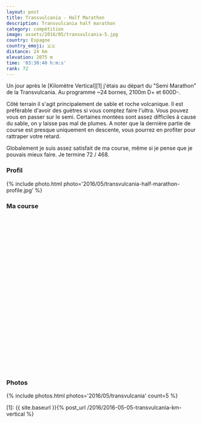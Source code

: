 ```yaml
---
layout: post
title: Transvulcania - Half Marathon
description: Transvulcania half marathon
category: compétition
image: assets/2016/05/transvulcania-5.jpg
country: Espagne
country_emoji: 🇪🇸
distance: 24 km
elevation: 2075 m
time: '03:30:40 h:m:s'
rank: 72
---
```


Un jour après le [Kilomètre Vertical][1] j'étais au départ du "Semi Marathon"
de la Transvulcania. Au programme ~24 bornes, 2100m D+ et 600D-.

Côté terrain il s'agit principalement de sable et roche volcanique. Il est
préférable d'avoir des guètres si vous comptez faire l'ultra. Vous pouvez vous
en passer sur le semi. Certaines montées sont assez difficiles à cause du sable,
on y laisse pas mal de plumes. A noter que la dernière partie de course est
presque uniquement en descente, vous pourrez en profiter pour rattraper votre
retard.

Globalement je suis assez satisfait de ma course, même si je pense que je
pouvais mieux faire. Je termine 72 / 468.

### Profil

{% include photo.html photo='2016/05/transvulcania-half-marathon-profile.jpg' %}

### Ma course

<iframe
  height='405'
  width='100%'
  frameborder='0'
  allowtransparency='true'
  scrolling='no'
  data-src='https://www.strava.com/activities/568110091/embed/4a5600e157bc5570ad0322d9b3503dc5aa679424'
  onload='lzld(this)'>
</iframe>

### Photos

{% include photos.html photos='2016/05/transvulcania' count=5 %}

[1]: {{ site.baseurl }}{% post_url /2016/2016-05-05-transvulcania-km-vertical %}
